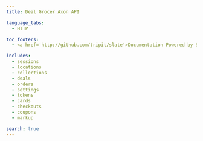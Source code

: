 ```yaml
---
title: Deal Grocer Axon API

language_tabs:
  - HTTP

toc_footers:
  - <a href='http://github.com/tripit/slate'>Documentation Powered by Slate</a>

includes:
  - sessions
  - locations
  - collections
  - deals
  - orders
  - settings
  - tokens
  - cards
  - checkouts
  - coupons
  - markup

search: true
---
```


